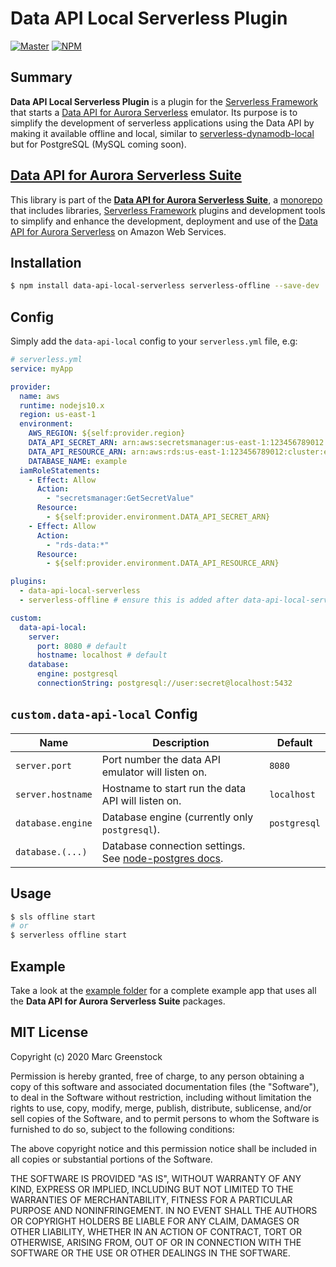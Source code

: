 # Data API Local Serverless Plugin

[![Master](https://github.com/marcgreenstock/data-api-suite/workflows/master/badge.svg)](https://github.com/marcgreenstock/data-api-suite/actions) [![NPM](https://img.shields.io/npm/v/data-api-local-serverless.svg)](https://www.npmjs.com/package/data-api-local-serverless)

## Summary

**Data API Local Serverless Plugin** is a plugin for the [Serverless Framework](https://serverless.com/) that starts a [Data API for Aurora Serverless](https://aws.amazon.com/blogs/aws/new-data-api-for-amazon-aurora-serverless/) emulator. Its purpose is to simplify the development of serverless applications using the Data API by making it available offline and local, similar to [serverless-dynamodb-local](https://github.com/99xt/serverless-dynamodb-local) but for PostgreSQL (MySQL coming soon).

## [Data API for Aurora Serverless Suite](https://github.com/marcgreenstock/data-api-suite#readme)

This library is part of the **[Data API for Aurora Serverless Suite](https://github.com/marcgreenstock/data-api-suite#readme)**, a [monorepo](https://en.wikipedia.org/wiki/Monorepo) that includes libraries, [Serverless Framework](https://serverless.com/) plugins and development tools to simplify and enhance the development, deployment and use of the [Data API for Aurora Serverless](https://aws.amazon.com/blogs/aws/new-data-api-for-amazon-aurora-serverless/) on Amazon Web Services.

## Installation

```sh
$ npm install data-api-local-serverless serverless-offline --save-dev
```

## Config

Simply add the `data-api-local` config to your `serverless.yml` file, e.g:

```yml
# serverless.yml
service: myApp

provider:
  name: aws
  runtime: nodejs10.x
  region: us-east-1
  environment:
    AWS_REGION: ${self:provider.region}
    DATA_API_SECRET_ARN: arn:aws:secretsmanager:us-east-1:123456789012:secret:example
    DATA_API_RESOURCE_ARN: arn:aws:rds:us-east-1:123456789012:cluster:example
    DATABASE_NAME: example
  iamRoleStatements:
    - Effect: Allow
      Action:
        - "secretsmanager:GetSecretValue"
      Resource:
        - ${self:provider.environment.DATA_API_SECRET_ARN}
    - Effect: Allow
      Action:
        - "rds-data:*"
      Resource:
        - ${self:provider.environment.DATA_API_RESOURCE_ARN}

plugins:
  - data-api-local-serverless
  - serverless-offline # ensure this is added after data-api-local-serverless

custom:
  data-api-local:
    server:
      port: 8080 # default
      hostname: localhost # default
    database:
      engine: postgresql
      connectionString: postgresql://user:secret@localhost:5432
```

## `custom.data-api-local` Config

| Name | Description | Default |
| ---- | ---- | ---- |
| `server.port` | Port number the data API emulator will listen on. | `8080` |
| `server.hostname` | Hostname to start run the data API will listen on. | `localhost` |
| `database.engine` | Database engine (currently only `postgresql`). | `postgresql` |
| `database.(...)` | Database connection settings. See [node-postgres docs](https://node-postgres.com/api/client#constructor). |  |

## Usage

```sh
$ sls offline start
# or
$ serverless offline start
```

## Example

Take a look at the [example folder](https://github.com/marcgreenstock/data-api-suite/tree/master/example) for a complete example app that uses all the **Data API for Aurora Serverless Suite** packages.

## MIT License

Copyright (c) 2020 Marc Greenstock

Permission is hereby granted, free of charge, to any person obtaining a copy
of this software and associated documentation files (the "Software"), to deal
in the Software without restriction, including without limitation the rights
to use, copy, modify, merge, publish, distribute, sublicense, and/or sell
copies of the Software, and to permit persons to whom the Software is
furnished to do so, subject to the following conditions:

The above copyright notice and this permission notice shall be included in all
copies or substantial portions of the Software.

THE SOFTWARE IS PROVIDED "AS IS", WITHOUT WARRANTY OF ANY KIND, EXPRESS OR
IMPLIED, INCLUDING BUT NOT LIMITED TO THE WARRANTIES OF MERCHANTABILITY,
FITNESS FOR A PARTICULAR PURPOSE AND NONINFRINGEMENT. IN NO EVENT SHALL THE
AUTHORS OR COPYRIGHT HOLDERS BE LIABLE FOR ANY CLAIM, DAMAGES OR OTHER
LIABILITY, WHETHER IN AN ACTION OF CONTRACT, TORT OR OTHERWISE, ARISING FROM,
OUT OF OR IN CONNECTION WITH THE SOFTWARE OR THE USE OR OTHER DEALINGS IN THE
SOFTWARE.
